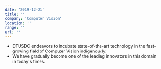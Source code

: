 ```yaml
---
date: '2019-12-21'
title: ''
company: 'Computer Vision'
location: ''
range: ''
url: ''
---
```


- DTUSDC endeavors to incubate state-of-the-art technology in the fast-growing field of Computer Vision indigenously.
- We have gradually become one of the leading innovators in this domain in today's times.
